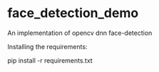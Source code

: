 # face_detection_demo
An implementation of opencv dnn face-detection


Installing the requirements:

pip install -r requirements.txt
